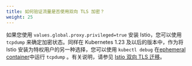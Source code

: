 ```yaml
---
title: 如何验证流量是否使用双向 TLS 加密？
weight: 25
---
```


如果您使用 `values.global.proxy.privileged=true` 安装 Istio，您可以使用 `tcpdump` 来确定加密状态。同样在 Kubernetes 1.23 及以后的版本中，作为将 Istio 安装为特权用户的另一种选择，您可以使用 `kubectl debug` 在[ephemeral container](https://kubernetes.io/docs/tasks/debug/debug-application/debug-running-pod/#ephemeral-container)中运行 `tcpdump` 。有关说明，请参见 [Istio 双向 TLS 迁移](/zh/docs/tasks/security/authentication/mtls-migration)。
